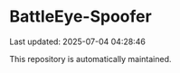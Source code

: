 # BattleEye-Spoofer

Last updated: 2025-07-04 04:28:46

This repository is automatically maintained.
